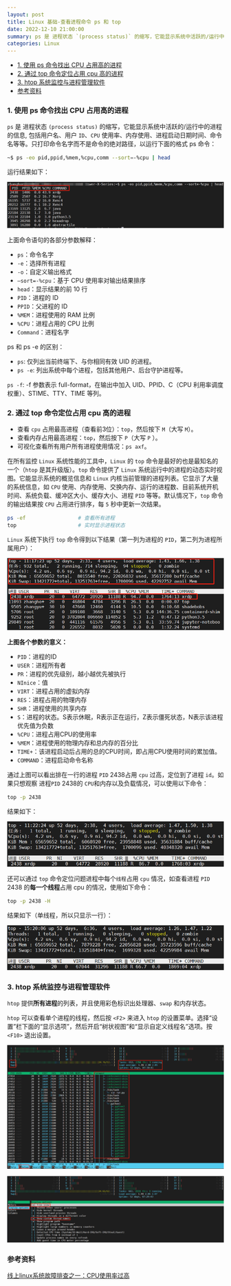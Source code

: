 ```yaml
---
layout: post
title: Linux 基础-查看进程命令 ps 和 top
date: 2022-12-10 21:00:00
summary: ps 是 进程状态 `(process status)` 的缩写，它能显示系统中活跃的/运行中的进程的信息, 包括用户名、用户 `ID`、`CPU` 使用率、内存使用、进程启动日期时间、命令名等等。
categories: Linux
---
```


- [1. 使用 ps 命令找出 CPU 占用高的进程](#1-使用-ps-命令找出-cpu-占用高的进程)
- [2. 通过 top 命令定位占用 cpu 高的进程](#2-通过-top-命令定位占用-cpu-高的进程)
- [3. htop 系统监控与进程管理软件](#3-htop-系统监控与进程管理软件)
- [参考资料](#参考资料)

### 1. 使用 ps 命令找出 CPU 占用高的进程

`ps` 是 进程状态 `(process status)` 的缩写，它能显示系统中活跃的/运行中的进程的信息, 包括用户名、用户 `ID`、`CPU` 使用率、内存使用、进程启动日期时间、命令名等等。只打印命令名字而不是命令的绝对路径，以运行下面的格式 ps 命令：

```bash
~$ ps -eo pid,ppid,%mem,%cpu,comm --sort=-%cpu | head
```
运行结果如下：

![image](../images/linux_basic/fe9c61ae-8f3a-4e13-9285-1a7c84927fa1.png)

上面命令语句的各部分参数解释：

* `ps`：命令名字
* `-e`：选择所有进程
* `-o`：自定义输出格式
* `–sort=-%cpu`：基于 CPU 使用率对输出结果排序
* `head`：显示结果的前 10 行
* `PID`：进程的 ID
* `PPID`：父进程的 ID
* `%MEM`：进程使用的 RAM 比例
* `%CPU`：进程占用的 CPU 比例
* `Command`：进程名字

ps 和 ps -e 的区别：

- `ps`: 仅列出当前终端下、与你相同有效 UID 的进程。
- `ps -e`: 列出系统中每个进程，包括其他用户、后台守护进程等。

`ps -f`: -f 参数表示 full-format，在输出中加入 UID、PPID、C（CPU 利用率调度权重）、STIME、TTY、TIME 等列。

### 2. 通过 top 命令定位占用 cpu 高的进程

* 查看 `cpu` 占用最高进程（查看前3位）：`top`，然后按下 `M`（大写 `M`）。
* 查看内存占用最高进程：`top`，然后按下 `P`（大写 `P` ）。
* 可视化查看所有用户所有进程使用情况：`ps axf`。

在所有监控 `Linux` 系统性能的工具中，`Linux` 的 `top` 命令是最好的也是最知名的一个（`htop` 是其升级版）。`top` 命令提供了 `Linux` 系统运行中的进程的动态实时视图。它能显示系统的概览信息和 `Linux` 内核当前管理的进程列表。它显示了大量的系统信息，如 `CPU` 使用、内存使用、交换内存、运行的进程数、目前系统开机时间、系统负载、缓冲区大小、缓存大小、进程 `PID` 等等。默认情况下，`top` 命令的输出结果按 `CPU` 占用进行排序，每 `5` 秒中更新一次结果。

```bash
ps -ef                 # 查看所有进程
top                    # 实时显示进程状态
```
`Linux` 系统下执行 `top` 命令得到以下结果（第一列为进程的 `PID`，第二列为进程所属用户）：

![image](../images/linux_basic/60434a88-d703-43b8-88c5-ea61dfc4f793.png)

**上图各个参数的意义：**

* `PID`：进程的ID
* `USER`：进程所有者
* `PR`：进程的优先级别，越小越优先被执行
* `NInice`：值
* `VIRT`：进程占用的虚拟内存
* `RES`：进程占用的物理内存
* `SHR`：进程使用的共享内存
* `S`：进程的状态。S表示休眠，R表示正在运行，Z表示僵死状态，N表示该进程优先值为负数
* `%CPU`：进程占用CPU的使用率
* `%MEM`：进程使用的物理内存和总内存的百分比
* `TIME+`：该进程启动后占用的总的CPU时间，即占用CPU使用时间的累加值。
* `COMMAND`：进程启动命令名称

通过上图可以看出排在一行的进程 `PID` 2438占用 `cpu` 过高，定位到了进程 `id`。如果只想观察 进程`PID` 2438的 `CPU`和内存以及负载情况，可以使用以下命令：

```bash
top -p 2438
```
结果如下：

![image](../images/linux_basic/74dede33-9491-4a06-8bee-aa789daed0df.png)

还可以通过 `top` 命令定位问题进程中每个`线程`占用 `cpu` 情况，如查看进程 `PID` 2438 的**每一个线程**占用 cpu 的情况，使用如下命令：

```bash
top -p 2438 -H
```
结果如下（单线程，所以只显示一行）：

![image](../images/linux_basic/0f1d4c73-962e-4f86-ac84-83d629539f00.png)

### 3. htop 系统监控与进程管理软件

`htop` 提供**所有进程**的列表，并且使用彩色标识出处理器、`swap` 和内存状态。

`htop` 可以查看单个进程的线程，然后按 `<F2>` 来进入 `htop` 的设置菜单。选择“设置”栏下面的“显示选项”，然后开启“树状视图”和“显示自定义线程名”选项。按 `<F10>` 退出设置。

![image](../images/linux_basic/f1d7359b-92b4-4074-84d4-0a381aaf4d1b.png)

![image](../images/linux_basic/22ce3092-92be-4333-ac84-38f7ab7f2730.png)

### 参考资料
[线上linux系统故障排查之一：CPU使用率过高](https://www.jianshu.com/p/6d573e42310a)